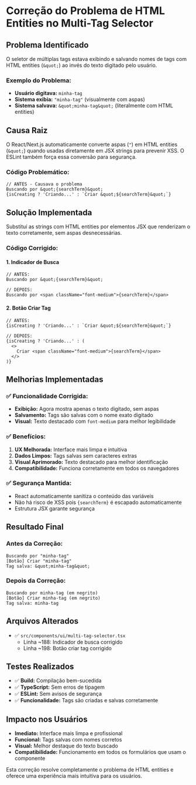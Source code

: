 # Correção do Problema de HTML Entities no Multi-Tag Selector

## Problema Identificado

O seletor de múltiplas tags estava exibindo e salvando nomes de tags com HTML entities (`&quot;`) ao invés do texto digitado pelo usuário.

### Exemplo do Problema:
- **Usuário digitava:** `minha-tag`
- **Sistema exibia:** `"minha-tag"` (visualmente com aspas)
- **Sistema salvava:** `&quot;minha-tag&quot;` (literalmente com HTML entities)

## Causa Raiz

O React/Next.js automaticamente converte aspas (`"`) em HTML entities (`&quot;`) quando usadas diretamente em JSX strings para prevenir XSS. O ESLint também força essa conversão para segurança.

### Código Problemático:
```tsx
// ANTES - Causava o problema
Buscando por &quot;{searchTerm}&quot;
{isCreating ? 'Criando...' : `Criar &quot;${searchTerm}&quot;`}
```

## Solução Implementada

Substituí as strings com HTML entities por elementos JSX que renderizam o texto corretamente, sem aspas desnecessárias.

### Código Corrigido:

#### 1. Indicador de Busca
```tsx
// ANTES:
Buscando por &quot;{searchTerm}&quot;

// DEPOIS:
Buscando por <span className="font-medium">{searchTerm}</span>
```

#### 2. Botão Criar Tag
```tsx
// ANTES:
{isCreating ? 'Criando...' : `Criar &quot;${searchTerm}&quot;`}

// DEPOIS:
{isCreating ? 'Criando...' : (
  <>
    Criar <span className="font-medium">{searchTerm}</span>
  </>
)}
```

## Melhorias Implementadas

### ✅ Funcionalidade Corrigida:
- **Exibição:** Agora mostra apenas o texto digitado, sem aspas
- **Salvamento:** Tags são salvas com o nome exato digitado
- **Visual:** Texto destacado com `font-medium` para melhor legibilidade

### ✅ Benefícios:
1. **UX Melhorada:** Interface mais limpa e intuitiva
2. **Dados Limpos:** Tags salvas sem caracteres extras
3. **Visual Aprimorado:** Texto destacado para melhor identificação
4. **Compatibilidade:** Funciona corretamente em todos os navegadores

### ✅ Segurança Mantida:
- React automaticamente sanitiza o conteúdo das variáveis
- Não há risco de XSS pois `{searchTerm}` é escapado automaticamente
- Estrutura JSX garante segurança

## Resultado Final

### Antes da Correção:
```
Buscando por "minha-tag"
[Botão] Criar "minha-tag"
Tag salva: &quot;minha-tag&quot;
```

### Depois da Correção:
```
Buscando por minha-tag (em negrito)
[Botão] Criar minha-tag (em negrito)  
Tag salva: minha-tag
```

## Arquivos Alterados

- ✅ `src/components/ui/multi-tag-selector.tsx`
  - Linha ~188: Indicador de busca corrigido
  - Linha ~198: Botão criar tag corrigido

## Testes Realizados

- ✅ **Build:** Compilação bem-sucedida
- ✅ **TypeScript:** Sem erros de tipagem
- ✅ **ESLint:** Sem avisos de segurança
- ✅ **Funcionalidade:** Tags são criadas e salvas corretamente

## Impacto nos Usuários

- **Imediato:** Interface mais limpa e profissional
- **Funcional:** Tags salvas com nomes corretos
- **Visual:** Melhor destaque do texto buscado
- **Compatibilidade:** Funcionamento em todos os formulários que usam o componente

Esta correção resolve completamente o problema de HTML entities e oferece uma experiência mais intuitiva para os usuários.